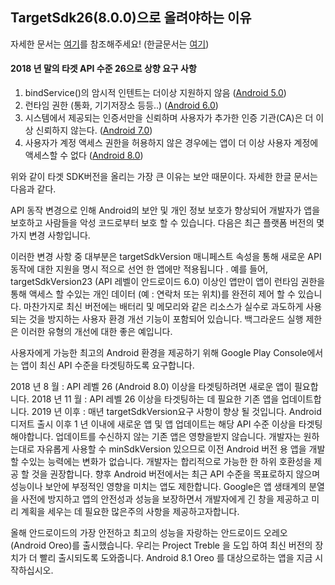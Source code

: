 ## TargetSdk26(8.0.0)으로 올려야하는 이유

자세한 문서는 [여기](https://android-developers.googleblog.com/2017/12/improving-app-security-and-performance.html)를 참조해주세요! (한글문서는 [여기](http://meetup.toast.com/posts/146))

#### 2018 년 말의 타겟 API 수준 26으로 상향 요구 사항

1. bindService()의 암시적 인텐트는 더이상 지원하지 않음 ([Android 5.0](https://developer.android.com/about/versions/android-5.0-changes#BindService))
2. 런타임 권한 (통화, 기기저장소 등등..) ([Android 6.0](https://developer.android.com/about/versions/marshmallow/android-6.0-changes#behavior-runtime-permissions))
3. 시스템에서 제공되는 인증서만을 신뢰하며 사용자가 추가한 인증 기관(CA)은 더 이상 신뢰하지 않는다. ([Android 7.0](https://developer.android.com/about/versions/nougat/android-7.0#default_trusted_ca))
4. 사용자가 계정 액세스 권한을 허용하지 않은 경우에는 앱이 더 이상 사용자 계정에 액세스할 수 없다 ([Android 8.0](https://developer.android.com/about/versions/oreo/android-8.0-changes#aaad))

위와 같이 타겟 SDK버전을 올리는 가장 큰 이유는 보안 때문이다. 자세한 한글 문서는 다음과 같다.

API 동작 변경으로 인해 Android의 보안 및 개인 정보 보호가 향상되어 개발자가 앱을 보호하고 사람들을 악성 코드로부터 보호 할 수 있습니다. 다음은 최근 플랫폼 버전의 몇 가지 변경 사항입니다.

이러한 변경 사항 중 대부분은 targetSdkVersion 매니페스트 속성을 통해 새로운 API 동작에 대한 지원을 명시 적으로 선언 한 앱에만 적용됩니다 . 예를 들어, targetSdkVersion23 (API 레벨이 안드로이드 6.0) 이상인 앱만이 앱이 런타임 권한을 통해 액세스 할 수있는 개인 데이터 (예 : 연락처 또는 위치)를 완전히 제어 할 수 있습니다. 마찬가지로 최신 버전에는 배터리 및 메모리와 같은 리소스가 실수로 과도하게 사용되는 것을 방지하는 사용자 환경 개선 기능이 포함되어 있습니다. 백그라운드 실행 제한 은 이러한 유형의 개선에 대한 좋은 예입니다.

사용자에게 가능한 최고의 Android 환경을 제공하기 위해 Google Play Console에서는 앱이 최신 API 수준을 타겟팅하도록 요구합니다.

2018 년 8 월 : API 레벨 26 (Android 8.0) 이상을 타겟팅하려면 새로운 앱이 필요합니다.
2018 년 11 월 : API 레벨 26 이상을 타겟팅하는 데 필요한 기존 앱을 업데이트합니다.
2019 년 이후 : 매년 targetSdkVersion요구 사항이 향상 될 것입니다. Android 디저트 출시 이후 1 년 이내에 새로운 앱 및 앱 업데이트는 해당 API 수준 이상을 타겟팅해야합니다.
업데이트를 수신하지 않는 기존 앱은 영향을받지 않습니다. 개발자는 원하는대로 자유롭게 사용할 수 minSdkVersion 있으므로 이전 Android 버전 용 앱을 개발할 수있는 능력에는 변화가 없습니다. 개발자는 합리적으로 가능한 한 하위 호환성을 제공 할 것을 권장합니다. 향후 Android 버전에서는 최근 API 수준을 목표로하지 않으며 성능이나 보안에 부정적인 영향을 미치는 앱도 제한합니다. Google은 앱 생태계의 분열을 사전에 방지하고 앱의 안전성과 성능을 보장하면서 개발자에게 긴 창을 제공하고 미리 계획을 세우는 데 필요한 많은주의 사항을 제공하고자합니다.

올해 안드로이드의 가장 안전하고 최고의 성능을 자랑하는 안드로이드 오레오 (Android Oreo)를 출시했습니다. 우리는 Project Treble 을 도입 하여 최신 버전의 장치가 더 빨리 출시되도록 도와줍니다. Android 8.1 Oreo 를 대상으로하는 앱을 지금 시작하십시오.